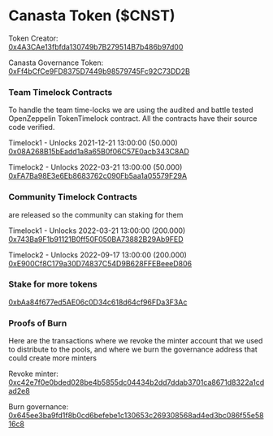 # Canasta Token ($CNST)

Token Creator:  
[0x4A3CAe13fbfda130749b7B279514B7b486b97d00](https://bscscan.com/address/0x4A3CAe13fbfda130749b7B279514B7b486b97d00)

Canasta Governance Token:  
[0xFf4bCfCe9FD8375D7449b98579745Fc92C73DD2B](https://bscscan.com/address/0xFf4bCfCe9FD8375D7449b98579745Fc92C73DD2B)

### Team Timelock Contracts

To handle the team time-locks we are using the audited and battle tested OpenZeppelin TokenTimelock contract. All the contracts have their source code verified.

Timelock1 - Unlocks 2021-12-21 13:00:00 (50.000)  
[0x08A268B15bEadd1a8a65B0f06C57E0acb343C8AD](https://bscscan.com/address/0x08A268B15bEadd1a8a65B0f06C57E0acb343C8AD)

Timelock2 - Unlocks 2022-03-21 13:00:00 (50.000)  
[0xFA7Ba98E3e6Eb8683762c090Fb5aa1a05579F29A](https://bscscan.com/address/0xFA7Ba98E3e6Eb8683762c090Fb5aa1a05579F29A)


### Community Timelock Contracts
are released so the community can staking for them


Timelock1 - Unlocks 2022-03-21 13:00:00 (200.000)  
[0x743Ba9F1b91121B0ff50F050BA73882B29Ab9FED](https://bscscan.com/address/0x743Ba9F1b91121B0ff50F050BA73882B29Ab9FED)

Timelock2 - Unlocks 2022-09-17 13:00:00 (200.000)  
[0xE900Cf8C179a30D74837C54D9B628FFEBeeeD806](https://bscscan.com/address/0xE900Cf8C179a30D74837C54D9B628FFEBeeeD806)

### Stake for more tokens
[0xbAa84f677ed5AE06c0D34c618d64cf96FDa3F3Ac](https://bscscan.com/address/0xbAa84f677ed5AE06c0D34c618d64cf96FDa3F3Ac)


### Proofs of Burn

Here are the transactions where we revoke the minter account that we used to distribute to the pools, and where we burn the governance address that could create more minters

Revoke minter: [0xc42e7f0e0bded028be4b5855dc04434b2dd7ddab3701ca8671d8322a1cdad2e8](https://bscscan.com/tx/0xc42e7f0e0bded028be4b5855dc04434b2dd7ddab3701ca8671d8322a1cdad2e8)

Burn governance: [0x645ee3ba9fd1f8b0cd6befebe1c130653c269308568ad4ed3bc086f55e5816c8](https://bscscan.com/tx/0x645ee3ba9fd1f8b0cd6befebe1c130653c269308568ad4ed3bc086f55e5816c8)
